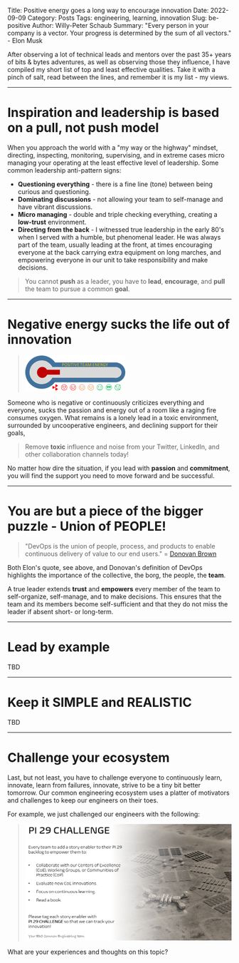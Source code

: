 Title: Positive energy goes a long way to encourage innovation
Date: 2022-09-09
Category: Posts 
Tags: engineering, learning, innovation
Slug: be-positive
Author: Willy-Peter Schaub
Summary: "Every person in your company is a vector. Your progress is determined by the sum of all vectors." - Elon Musk

After observing a lot of technical leads and mentors over the past 35+ years of bits & bytes adventures, as well as observing those they influence, I have compiled my short list of top and least effective qualities. Take it with a pinch of salt, read between the lines, and remember it is my list - my views.

---

# Inspiration and leadership is based on a pull, not push model

When you approach the world with a "my way or the highway" mindset, directing, inspecting, monitoring, supervising, and in extreme cases micro managing your operating at the least effective level of leadership. Some common leadership anti-pattern signs:

- **Questioning everything** - there is a fine line (tone) between being curious and questioning.
- **Dominating discussions** - not allowing your team to self-manage and have vibrant discussions.
- **Micro managing** - double and triple checking everything, creating a **low-trust** environment.
- **Directing from the back** - I witnessed true leadership in the early 80's when I served with a humble, but phenomenal leader. He was always part of the team, usually leading at the front, at times encouraging everyone at the back carrying extra equipment on long marches, and empowering everyone in our unit to take responsibility and make decisions.

>
> You cannot **push** as a leader, you have to **lead**, **encourage**, and **pull** the team to pursue a common **goal**.
>

---

# Negative energy sucks the life out of innovation

> ![Negative](/images/be-positive-2.png)    

Someone who is negative or continuously criticizes everything and everyone, sucks the passion and energy out of a room like a raging fire consumes oxygen. What remains is a lonely lead in a toxic environment, surrounded by uncooperative engineers, and declining support for their goals,

>
> Remove **toxic** influence and noise from your Twitter, LinkedIn, and other collaboration  channels today!
>

No matter how dire the situation, if you lead with **passion** and **commitment**, you will find the support you need to move forward and be successful.

---

# You are but a piece of the bigger puzzle - Union of PEOPLE!

>
> "DevOps is the union of people, process, and products to enable continuous delivery of value to our end users." = [Donovan Brown](https://devblogs.microsoft.com/devops/what-is-devops-donovan/)
>

Both Elon's quote, see above, and Donovan's definition of DevOps highlights the importance of the collective, the borg, the people, the **team**.

A true leader extends **trust** and **empowers** every member of the team to self-organize, self-manage, and to make decisions. This ensures that the team and its members become self-sufficient and that they do not miss the leader if absent short- or long-term.

---

# Lead by example

TBD

---

# Keep it SIMPLE and REALISTIC

TBD

---

# Challenge your ecosystem

Last, but not least, you have to challenge everyone to continuously learn, innovate, learn from failures, innovate, strive to be a tiny bit better tomorrow. Our common engineering ecosystem uses a platter of motivators and challenges to keep our engineers on their toes. 

For example, we just challenged our engineers with the following:    

> ![Challenge](/images/be-positive-1.png)

What are your experiences and thoughts on this topic?


